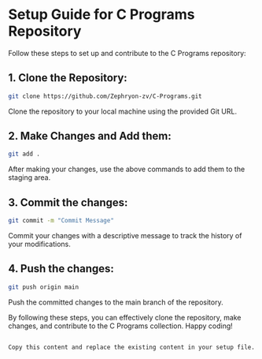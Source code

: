 # Setup Guide for C Programs Repository

Follow these steps to set up and contribute to the C Programs repository:

## 1. Clone the Repository:
```bash
git clone https://github.com/Zephryon-zv/C-Programs.git
```
Clone the repository to your local machine using the provided Git URL.

## 2. Make Changes and Add them:
```bash
git add .
```

After making your changes, use the above commands to add them to the staging area.

## 3. Commit the changes:
```bash
git commit -m "Commit Message"
```
Commit your changes with a descriptive message to track the history of your modifications.

## 4. Push the changes:
```bash
git push origin main
```

Push the committed changes to the main branch of the repository.

By following these steps, you can effectively clone the repository, make changes, and contribute to the C Programs collection. Happy coding!

```css

Copy this content and replace the existing content in your setup file. Save the file, and you should be good to go!

```